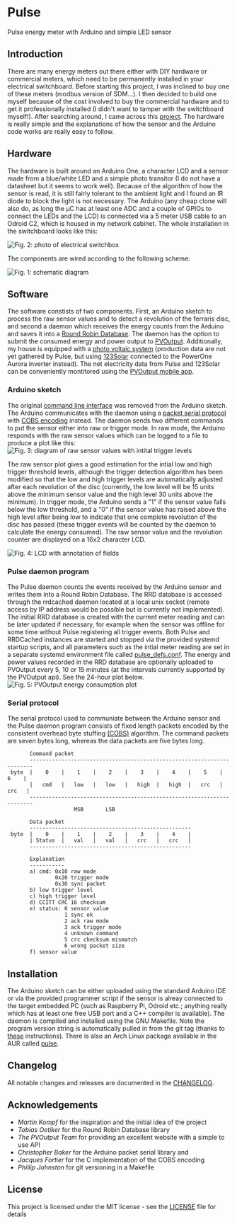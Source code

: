 # Pulse

Pulse energy meter with Arduino and simple LED sensor

## Introduction

There are many energy meters out there either with DIY hardware or commercial meters, which need to be permanently installed in your electrical switchboard. Before starting this project, I was inclined to buy one of these meters (modbus version of SDM...). I then decided to build one myself because of the cost involved to buy the commercial hardware and to get it professionally installed (I didn't want to tamper with the switchboard myself!). After searching around, I came across this [project][1]. The hardware is really simple and the explanations of how the sensor and the Arduino code works are really easy to follow.

## Hardware

The hardware is built around an Arduino One, a character LCD and a sensor made from a blue/white LED and a simple photo transitor (I do not have a datasheet but it seems to work well). Because of the algorithm of how the sensor is read, it is still fairly tolerant to the ambient light and I found an IR diode to block the light is not necessary. The Arduino (any cheap clone will also do, as long the µC has at least one ADC and a couple of GPIOs to connect the LEDs and the LCD) is connected via a 5 meter USB cable to an Odroid C2, which is housed in my network cabinet. The whole installation in the switchboard looks like this:

![Fig. 2: photo of electrical switchbox](https://github.com/ahpohl/pulse/blob/master/resources/ferraris_meter.jpg)

The components are wired according to the following scheme:

![Fig. 1: schematic diagram](https://github.com/ahpohl/pulse/blob/master/resources/schematic.png)

## Software

The software constists of two components. First, an Arduino sketch to process the raw sensor values and to detect a revolution of the ferraris disc, and second a daemon which receives the energy counts from the Arduino and saves it into a [Round Robin Database][2]. The daemon has the option to submit the consumed energy and power output to [PVOutput][3]. Additionally, my house is equipped with a [photo voltaic system][4] (production data are not yet gathered by Pulse, but using [123Solar][5] connected to the PowerOne Aurora inverter instead). The net electricity data from Pulse and 123Solar can be conveniently montitored using the [PVOutput mobile app][6].

### Arduino sketch

The original [command line interface][1] was removed from the Arduino sketch. The Arduino communicates with the daemon using a [packet serial protocol][7] with [COBS encoding][8] instead. The daemon sends two different commands to put the sensor either into raw or trigger mode. In raw mode, the Arduino responds with the raw sensor values which can be logged to a file to produce a plot like this: ![Fig. 3: diagram of raw sensor values with intital trigger levels](https://github.com/ahpohl/pulse/blob/master/resources/sensor.png)

The raw sensor plot gives a good estimation for the intial low and high trigger threshold levels, although the trigger detection algorithm has been modified so that the low and high trigger levels are automatically adjusted after each revolution of the disc (currently, the low level will be 15 units above the minimum sensor value and the high level 30 units above the minimum). In trigger mode, the Arduino sends a "1" if the sensor value falls below the low threshold, and a "0" if the sensor value has raised above the high level after being low to indicate that one complete revolution of the disc has passed (these trigger events will be counted by the daemon to calculate the energy consumed). The raw sensor value and the revolution counter are displayed on a 16x2 character LCD. 

![Fig. 4: LCD with annotation of fields](https://github.com/ahpohl/pulse/blob/master/resources/lcd.png)

### Pulse daemon program

The Pulse daemon counts the events received by the Arduino sensor and writes them into a Round Robin Database. The RRD database is accessed through the rrdcached daemon located at a local unix socket (remote access by IP address would be possible but is currently not implemented). The initial RRD database is created with the current meter reading and can be later updated if necessary, for example when the sensor was offline for some time without Pulse registering all trigger events. Both Pulse and RRDCached instances are started and stopped via the provided systemd startup scripts, and all parameters such as the intial meter reading are set in a separate systemd environment file called [pulse_defs.conf](https://github.com/ahpohl/pulse/blob/master/resources/pulse_defs.conf). The energy and power values recorded in the RRD database are optionally uploaded to PVOutput every 5, 10 or 15 minutes (at the intervals currently supported by the PVOutput api). See the 24-hour plot below. ![Fig. 5: PVOutput energy consumption plot](https://github.com/ahpohl/pulse/blob/master/resources/pulsemeter.png)

### Serial protocol

The serial protocol used to communiate between the Arduino sensor and the Pulse daemon program consists of fixed length packets encoded by the consistent overhead byte stuffing [(COBS)][9] algorithm. The command packets are seven bytes long, whereas the data packets are five bytes long.

```
       Command packet
       -----------------------------------------------------------------------
 byte  |    0    |    1    |    2    |    3    |    4    |    5    |    6    |
       |   cmd   |   low   |   low   |   high  |   high  |   crc   |   crc   |
       -----------------------------------------------------------------------
                     MSB       LSB

       Data packet
       ---------------------------------------------------
 byte  |    0    |    1    |    2    |    3    |    4    |
       | Status  |   val   |   val   |   crc   |   crc   |
       ---------------------------------------------------

       Explanation
       -----------
       a) cmd: 0x10 raw mode
               0x20 trigger mode
               0x30 sync packet
       b) low trigger level
       c) high trigger level
       d) CCITT CRC 16 checksum
       e) status: 0 sensor value
                  1 sync ok
                  2 ack raw mode 
                  3 ack trigger mode
                  4 unknown command
                  5 crc checksum mismatch
                  6 wrong packet size
       f) sensor value
```

## Installation

The Arduino sketch can be either uploaded using the standard Arduino IDE or via the provided programmer script if the sensor is alreay connected to the target embedded PC (such as Raspberry Pi, Odroid etc.; anything really which has at least one free USB port and a C++ compiler is available). The daemon is compiled and installed using the GNU Makefile. Note the program version string is automatically pulled in from the git tag (thanks to [these][10] instructions). There is also an Arch Linux package available in the AUR called [pulse][11].

## Changelog

All notable changes and releases are documented in the [CHANGELOG](https://github.com/ahpohl/pulse/blob/master/CHANGELOG.md).

## Acknowledgements

* *Martin Kompf* for the inspiration and the initial idea of the project
* *Tobias Oetiker* for the Round Robin Database library
* *The PVOutput Team* for providing an excellent website with a simple to use API
* *Christopher Baker* for the Arduino packet serial library and 
* *Jacques Fortier* for the C implementation of the COBS encoding
* *Phillip Johnston* for git versioning in a Makefile

## License

This project is licensed under the MIT license - see the [LICENSE](https://github.com/ahpohl/pulse/blob/master/LICENSE) file for details

[1]: https://www.kompf.de/tech/emeir.html "Infrared light switch with Arduino to read your energy meter"
[2]: https://oss.oetiker.ch/rrdtool/ "Round Robin Database"
[3]: https://pvoutput.org/ "PVOutput is a free service for sharing and comparing PV output data"
[4]: https://pvoutput.org/intraday.jsp?id=74913&sid=66419 "Ilvesheim system on PVOutput"
[5]: https://123solar.org/ "123Solar Web Solar logger"
[6]: https://apps.apple.com/au/app/pvoutput-pro/id994297624 "PVOutput Pro mobile app"
[7]: https://github.com/bakercp/PacketSerial "Packet serial library for Arduino"
[8]: https://github.com/jacquesf/COBS-Consistent-Overhead-Byte-Stuffing "Consistent Overhead Byte Stuffing (C implementation)"
[9]: https://en.wikipedia.org/wiki/Consistent_Overhead_Byte_Stuffing "Consistent Overhead Byte Stuffing (background)"
[10]: https://embeddedartistry.com/blog/2016/10/27/giving-you-build-a-version "Giving Your Firmware Build a Version"
[11]: https://aur.archlinux.org "Pulse Arch Linux package"
